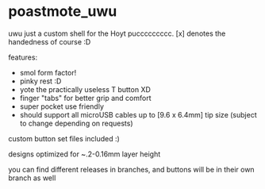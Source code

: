 # poastmote_uwu

 uwu just a custom shell for the Hoyt puccccccccc. [x] denotes the handedness of course :D

 features:
   - smol form factor!
   - pinky rest :D
   - yote the practically useless T button XD
   - finger "tabs" for better grip and comfort
   - super pocket use friendly
   - should support all microUSB cables up to [9.6 x 6.4mm] tip size (subject to change depending on requests)

 custom button set files included :)

 designs optimized for ~.2-0.16mm layer height

 you can find different releases in branches, and buttons will be in their own branch as well 
